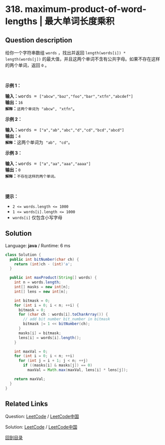 ﻿# 318. maximum-product-of-word-lengths | 最大单词长度乘积

## Question description

<!--If you want to use the English description, use <p>Given a string array <code>words</code>, return <em>the maximum value of</em> <code>length(word[i]) * length(word[j])</code> <em>where the two words do not share common letters</em>. If no such two words exist, return <code>0</code>.</p>

<p>&nbsp;</p>
<p><strong>Example 1:</strong></p>

<pre>
<strong>Input:</strong> words = [&quot;abcw&quot;,&quot;baz&quot;,&quot;foo&quot;,&quot;bar&quot;,&quot;xtfn&quot;,&quot;abcdef&quot;]
<strong>Output:</strong> 16
<strong>Explanation:</strong> The two words can be &quot;abcw&quot;, &quot;xtfn&quot;.
</pre>

<p><strong>Example 2:</strong></p>

<pre>
<strong>Input:</strong> words = [&quot;a&quot;,&quot;ab&quot;,&quot;abc&quot;,&quot;d&quot;,&quot;cd&quot;,&quot;bcd&quot;,&quot;abcd&quot;]
<strong>Output:</strong> 4
<strong>Explanation:</strong> The two words can be &quot;ab&quot;, &quot;cd&quot;.
</pre>

<p><strong>Example 3:</strong></p>

<pre>
<strong>Input:</strong> words = [&quot;a&quot;,&quot;aa&quot;,&quot;aaa&quot;,&quot;aaaa&quot;]
<strong>Output:</strong> 0
<strong>Explanation:</strong> No such pair of words.
</pre>

<p>&nbsp;</p>
<p><strong>Constraints:</strong></p>

<ul>
	<li><code>2 &lt;= words.length &lt;= 1000</code></li>
	<li><code>1 &lt;= words[i].length &lt;= 1000</code></li>
	<li><code>words[i]</code> consists only of lowercase English letters.</li>
</ul>
 instead-->
<p>给你一个字符串数组&nbsp;<code>words</code> ，找出并返回 <code>length(words[i]) * length(words[j])</code>&nbsp;的最大值，并且这两个单词不含有公共字母。如果不存在这样的两个单词，返回 <code>0</code> 。</p>

<p>&nbsp;</p>

<p><strong>示例&nbsp;1：</strong></p>

<pre>
<strong>输入：</strong>words = <code>["abcw","baz","foo","bar","xtfn","abcdef"]</code>
<strong>输出：</strong><code>16 
<strong>解释</strong></code><strong>：</strong><code>这两个单词为<strong> </strong>"abcw", "xtfn"</code>。</pre>

<p><strong>示例 2：</strong></p>

<pre>
<strong>输入：</strong>words = <code>["a","ab","abc","d","cd","bcd","abcd"]</code>
<strong>输出：</strong><code>4 
<strong>解释</strong></code><strong>：</strong>这两个单词为 <code>"ab", "cd"</code>。</pre>

<p><strong>示例 3：</strong></p>

<pre>
<strong>输入：</strong>words = <code>["a","aa","aaa","aaaa"]</code>
<strong>输出：</strong><code>0 
<strong>解释</strong></code><strong>：</strong><code>不存在这样的两个单词。</code>
</pre>

<p>&nbsp;</p>

<p><strong>提示：</strong></p>

<ul>
	<li><code>2 &lt;= words.length &lt;= 1000</code></li>
	<li><code>1 &lt;= words[i].length &lt;= 1000</code></li>
	<li><code>words[i]</code>&nbsp;仅包含小写字母</li>
</ul>




## Solution

Language: **java**  /  Runtime: 6 ms

```java
class Solution {
  public int bitNumber(char ch) {
    return (int)ch - (int)'a';
  }

  public int maxProduct(String[] words) {
    int n = words.length;
    int[] masks = new int[n];
    int[] lens = new int[n];

    int bitmask = 0;
    for (int i = 0; i < n; ++i) {
      bitmask = 0;
      for (char ch : words[i].toCharArray()) {
        // add bit number bit_number in bitmask
        bitmask |= 1 << bitNumber(ch);
      }
      masks[i] = bitmask;
      lens[i] = words[i].length();
    }

    int maxVal = 0;
    for (int i = 0; i < n; ++i)
      for (int j = i + 1; j < n; ++j)
        if ((masks[i] & masks[j]) == 0)
          maxVal = Math.max(maxVal, lens[i] * lens[j]);

    return maxVal;
  }
}


```



## Related Links

Question: [LeetCode](https://leetcode.com/problems/maximum-product-of-word-lengths/description/)  /  [LeetCode中国](https://leetcode-cn.com/problems/maximum-product-of-word-lengths/description/)

Solution: [LeetCode](https://leetcode.com/articles/maximum-product-of-word-lengths/)  /  [LeetCode中国](https://leetcode-cn.com/articles/maximum-product-of-word-lengths/)

[回到目录](../README.md)